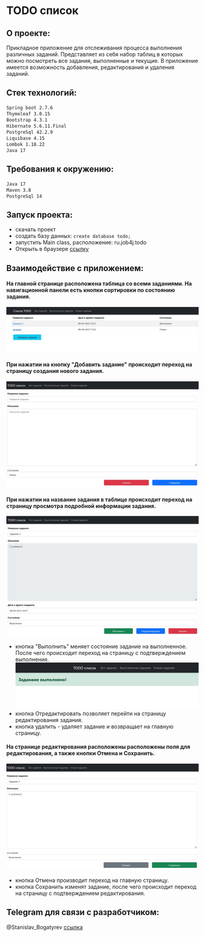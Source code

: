 # TODO список

## О проекте:

Прикладное приложение для отслеживания процесса выполнения различных заданий. 
Представляет из себя набор таблиц в которых можно посмотреть все задания, выполненные и текущие.
В приложение имеется возможность добавления, редактирования и удаления заданий.

## Стек технологий:

    Spring boot 2.7.6
    Thymeleaf 3.0.15
    Bootstrap 4.3.1
    Hibernate 5.6.11.Final
    PostgreSql 42.2.9
    Liquibase 4.15
    Lombok 1.18.22
    Java 17

## Требования к окружению:

    Java 17
    Maven 3.8
    PostgreSql 14

## Запуск проекта:

- скачать проект
- создать базу данных: ```create database todo;```
- запустить Main class, расположение: ru.job4j.todo
- Открыть в браузере [ссылку](http://localhost:8080/)

## Взаимодействие с приложением:

#### На главной странице расположена таблица со всеми заданиями. На навигационной панели есть кнопки сортировки по состоянию задания.
![](files/1.jpg)

#### При нажатии на кнопку "Добавить задание" происходит переход на страницу создания нового задания.
![](files/2.jpg)

#### При нажатии на название задания в таблице происходит переход на страницу просмотра подробной информации задания.
![](files/3.jpg)
- кнопка "Выполнить" меняет состояние задание на выполненное. После чего происходит переход на страницу с подтверждением выполнения.
  ![](files/4.jpg)
- кнопка Отредактировать позволяет перейти на страницу редактирования задания.
- кнопка удалить - удаляет задание и возвращает на главную страницу.

#### На странице редактирования расположены расположены поля для редактирования, а также кнопки Отмена и Сохранить.
![](files/5.jpg)
- кнопка Отмена производит переход на главную страницу.
- кнопка Сохранить изменят задание, после чего происходит переход на страницу с подтверждением редактирования.

## Telegram для связи с разработчиком:

@Stanislav_Bogatyrev
[ссылка](https://t.me/Stanislav_Bogatyrev)